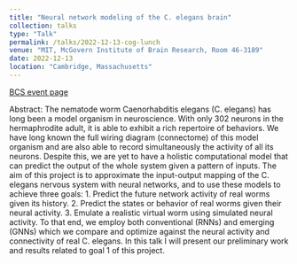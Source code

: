 ```yaml
---
title: "Neural network modeling of the C. elegans brain"
collection: talks
type: "Talk"
permalink: /talks/2022-12-13-cog-lunch
venue: "MIT, McGovern Institute of Brain Research, Room 46-3189"
date: 2022-12-13
location: "Cambridge, Massachusetts"
---
```


[BCS event page](https://bcs.mit.edu/events/cog-lunch-quilee-simeon-neural-network-modeling-c-elegans-brain) 

Abstract: The nematode worm Caenorhabditis elegans (C. elegans) has long been a model organism in neuroscience. With only 302 neurons in the hermaphrodite adult, it is able to exhibit a rich repertoire of behaviors. We have long known the full wiring diagram (connectome) of this model organism and are also able to record simultaneously the activity of all its neurons. Despite this, we are yet to have a holistic computational model that can predict the output of the whole system given a pattern of inputs. The aim of this project is to approximate the input-output mapping of the C. elegans nervous system with neural networks, and to use these models to achieve three goals:
    1. Predict the future network activity of real worms given its history.
    2. Predict the states or behavior of real worms given their neural activity.
    3. Emulate a realistic virtual worm using simulated neural activity.
To that end, we employ both conventional (RNNs) and emerging (GNNs) which we compare and optimize against the neural activity and connectivity of real C. elegans. 
In this talk I will present our preliminary work and results related to goal 1 of this project.
